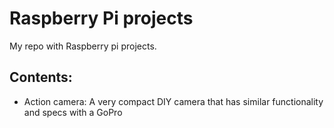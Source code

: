 # Raspberry Pi projects
My repo with Raspberry pi projects.

## Contents:
* Action camera: A very compact DIY camera that has similar functionality and specs with a GoPro


